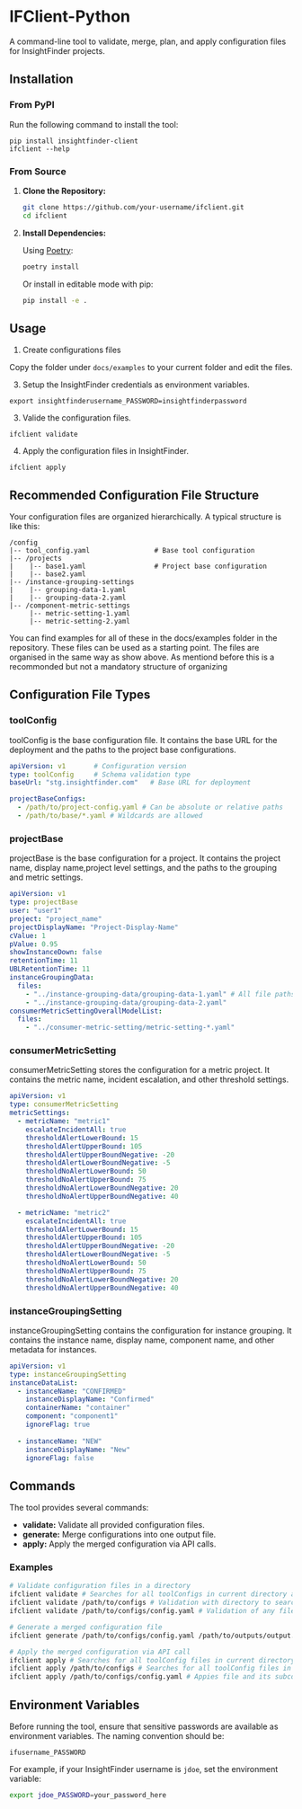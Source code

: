 # IFClient-Python

A command-line tool to validate, merge, plan, and apply configuration files for InsightFinder projects.

## Installation

### From PyPI
Run the following command to install the tool:
```shell
pip install insightfinder-client
ifclient --help
```

### From Source
1. **Clone the Repository:**

   ```bash
   git clone https://github.com/your-username/ifclient.git
   cd ifclient
   ```

2. **Install Dependencies:**

   Using [Poetry](https://python-poetry.org/):

   ```bash
   poetry install
   ```

   Or install in editable mode with pip:

   ```bash
   pip install -e .
   ```

## Usage
1. Create configurations files

Copy the folder under `docs/examples` to your current folder and edit the files.


3. Setup the InsightFinder credentials as environment variables.
```shell
export insightfinderusername_PASSWORD=insightfinderpassword
```

3. Valide the configuration files.

```shell
ifclient validate
```

4. Apply the configuration files in InsightFinder.
```shell
ifclient apply
```

## Recommended Configuration File Structure

Your configuration files are organized hierarchically. A typical structure is like this:

```
/config
|-- tool_config.yaml                # Base tool configuration
|-- /projects
|    |-- base1.yaml                 # Project base configuration
|    |-- base2.yaml
|-- /instance-grouping-settings
|    |-- grouping-data-1.yaml
|    |-- grouping-data-2.yaml
|-- /component-metric-settings
     |-- metric-setting-1.yaml
     |-- metric-setting-2.yaml

```

You can find examples for all of these in the docs/examples folder in the repository. These files can be used as a starting point.
The files are organised in the same way as show above. As mentiond before this is a recommonded but not a mandatory structure of organizing

## Configuration File Types
### toolConfig
toolConfig is the base configuration file. It contains the base URL for the deployment and the paths to the project base configurations.
```yaml
apiVersion: v1       # Configuration version 
type: toolConfig     # Schema validation type 
baseUrl: "stg.insightfinder.com"   # Base URL for deployment

projectBaseConfigs:
  - /path/to/project-config.yaml # Can be absolute or relative paths
  - /path/to/base/*.yaml # Wildcards are allowed
```

### projectBase
projectBase is the base configuration for a project. It contains the project name, display name,project level settings, and the paths to the grouping and metric settings.

```yaml
apiVersion: v1
type: projectBase
user: "user1"
project: "project_name"
projectDisplayName: "Project-Display-Name"
cValue: 1
pValue: 0.95
showInstanceDown: false
retentionTime: 11
UBLRetentionTime: 11
instanceGroupingData:
  files:
    - "../instance-grouping-data/grouping-data-1.yaml" # All file paths must be relative to the current file
    - "../instance-grouping-data/grouping-data-2.yaml"
consumerMetricSettingOverallModelList:
  files:
    - "../consumer-metric-setting/metric-setting-*.yaml"
```

### consumerMetricSetting
consumerMetricSetting stores the configuration for a metric project. It contains the metric name, incident escalation, and other threshold settings.
```yaml
apiVersion: v1
type: consumerMetricSetting
metricSettings:
  - metricName: "metric1"
    escalateIncidentAll: true
    thresholdAlertLowerBound: 15
    thresholdAlertUpperBound: 105
    thresholdAlertUpperBoundNegative: -20
    thresholdAlertLowerBoundNegative: -5
    thresholdNoAlertLowerBound: 50
    thresholdNoAlertUpperBound: 75
    thresholdNoAlertLowerBoundNegative: 20
    thresholdNoAlertUpperBoundNegative: 40

  - metricName: "metric2"
    escalateIncidentAll: true
    thresholdAlertLowerBound: 15
    thresholdAlertUpperBound: 105
    thresholdAlertUpperBoundNegative: -20
    thresholdAlertLowerBoundNegative: -5
    thresholdNoAlertLowerBound: 50
    thresholdNoAlertUpperBound: 75
    thresholdNoAlertLowerBoundNegative: 20
    thresholdNoAlertUpperBoundNegative: 40
```

### instanceGroupingSetting
instanceGroupingSetting contains the configuration for instance grouping. It contains the instance name, display name, component name, and other metadata for instances.
```yaml
apiVersion: v1
type: instanceGroupingSetting
instanceDataList:
  - instanceName: "CONFIRMED"
    instanceDisplayName: "Confirmed"
    containerName: "container"
    component: "component1"
    ignoreFlag: true
    
  - instanceName: "NEW"
    instanceDisplayName: "New"
    ignoreFlag: false

```
## Commands

The tool provides several commands:

- **validate:** Validate all provided configuration files.
- **generate:** Merge configurations into one output file.
- **apply:** Apply the merged configuration via API calls.

### Examples

```bash
# Validate configuration files in a directory
ifclient validate # Searches for all toolConfigs in current directory and recursively validates them
ifclient validate /path/to/configs # Validation with directory to search for all toolConfigs and apply validation recursively
ifclient validate /path/to/configs/config.yaml # Validation of any file and its subconfigs recursively(Need not be of type tool config)

# Generate a merged configuration file
ifclient generate /path/to/configs/config.yaml /path/to/outputs/output.yaml # Generate a yaml file as output with input of a toolConfig file

# Apply the merged configuration via API call
ifclient apply # Searches for all toolConfig files in current directory and recursively applies them
ifclient apply /path/to/configs # Searches for all toolConfig files in the specified directory and applies them recursively
ifclient apply /path/to/configs/config.yaml # Appies file and its subconfigs recursively
```

## Environment Variables

Before running the tool, ensure that sensitive passwords are available as environment variables. The naming convention should be:

```
ifusername_PASSWORD
```

For example, if your InsightFinder username is `jdoe`, set the environment variable:

```bash
export jdoe_PASSWORD=your_password_here
```
